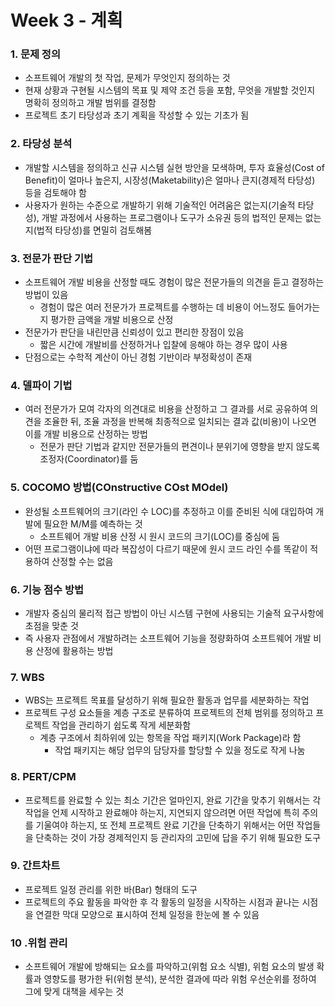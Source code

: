 # Week 3 - 계획

### 1. 문제 정의

* 소프트웨어 개발의 첫 작업, 문제가 무엇인지 정의하는 것
* 현재 상황과 구현될 시스템의 목표 및 제약 조건 등을 포함, 무엇을 개발할 것인지 명확히 정의하고 개발 범위를 결정함
* 프로젝트 초기 타당성과 초기 계획을 작성할 수 있는 기초가 됨

### 2. 타당성 분석

* 개발할 시스템을 정의하고 신규 시스템 실현 방안을 모색하며, 투자 효율성(Cost of Benefit)이 얼마나 높은지, 시장성(Maketability)은 얼마나 큰지(경제적 타당성) 등을 검토해야 함
* 사용자가 원하는 수준으로 개발하기 위해 기술적인 어려움은 없는지(기술적 타당성), 개발 과정에서 사용하는 프로그램이나 도구가 소유권 등의 법적인 문제는 없는지(법적 타당성)를 면밀히 검토해봄

### 3. 전문가 판단 기법

* 소프트웨어 개발 비용을 산정할 때도 경험이 많은 전문가들의 의견을 듣고 결정하는 방법이 있음
	* 경험이 많은 여러 전문가가 프로젝트를 수행하는 데 비용이 어느정도 들어가는지 평가한 금액을 개발 비용으로 산정
* 전문가가 판단을 내린만큼 신뢰성이 있고 편리한 장점이 있음
	* 짧은 시간에 개발비를 산정하거나 입찰에 응해야 하는 경우 많이 사용
* 단점으로는 수학적 계산이 아닌 경험 기반이라 부정확성이 존재

### 4. 델파이 기법

* 여러 전문가가 모여 각자의 의견대로 비용을 산정하고 그 결과를 서로 공유하여 의견을 조율한 뒤, 조율 과정을 반복해 최종적으로 일치되는 결과 값(비용)이 나오면 이를 개발 비용으로 산정하는 방법
	* 전문가 판단 기법과 같지만 전문가들의 편견이나 분위기에 영향을 받지 않도록 조정자(Coordinator)를 둠

### 5. COCOMO 방법(COnstructive COst MOdel)

* 완성될 소프트웨어의 크기(라인 수 LOC)를 추정하고 이를 준비된 식에 대입하여 개발에 필요한 M/M를 예측하는 것
	* 소프트웨어 개발 비용 산정 시 원시 코드의 크기(LOC)를 중심에 둠
* 어떤 프로그램이냐에 따라 복잡성이 다르기 때문에 원시 코드 라인 수를 똑같이 적용하여 산정할 수는 없음

### 6. 기능 점수 방법

* 개발자 중심의 물리적 접근 방법이 아닌 시스템 구현에 사용되는 기술적 요구사항에 초점을 맞춘 것
* 즉 사용자 관점에서 개발하려는 소프트웨어 기능을 정량화하여 소프트웨어 개발 비용 산정에 활용하는 방법

### 7. WBS

* WBS는 프로젝트 목표를 달성하기 위해 필요한 활동과 업무를 세분화하는 작업
* 프로젝트 구성 요소들을 계층 구조로 분류하여 프로젝트의 전체 범위를 정의하고 프로젝트 작업을 관리하기 쉽도록 작게 세분화함
	* 계층 구조에서 최하위에 있는 항목을 작업 패키지(Work Package)라 함
		* 작업 패키지는 해당 업무의 담당자를 할당할 수 있을 정도로 작게 나눔

### 8. PERT/CPM

* 프로젝트를 완료할 수 있는 최소 기간은 얼마인지, 완료 기간을 맞추기 위해서는 각 작업을 언제 시작하고 완료해야 하는지, 지연되지 않으려면 어떤 작업에 특히 주의를 기울여야 하는지, 또 전체 프로젝트 완료 기간을 단축하기 위해서는 어떤 작업들을 단축하는 것이 가장 경제적인지 등 관리자의 고민에 답을 주기 위해 필요한 도구

### 9. 간트차트

* 프로젝트 일정 관리를 위한 바(Bar) 형태의 도구
* 프로젝트의 주요 활동을 파악한 후 각 활동의 일정을 시작하는 시점과 끝나는 시점을 연결한 막대 모양으로 표시하여 전체 일정을 한눈에 볼 수 있음

### 10 .위험 관리

* 소프트웨어 개발에 방해되는 요소를 파악하고(위험 요소 식별), 위험 요소의 발생 확률과 영향도를 평가한 뒤(위험 분석), 분석한 결과에 따라 위험 우선순위를 정하여 그에 맞게 대책을 세우는 것





